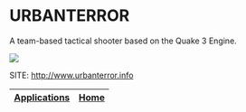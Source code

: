 # URBANTERROR

 A team-based tactical shooter based on the Quake 3 Engine.
 
 ![](https://media.tenor.com/sj1RVz4T7wwAAAAC/urban-terror.gif)

 SITE: http://www.urbanterror.info

 | [Applications](https://portable-linux-apps.github.io/apps.html) | [Home](https://portable-linux-apps.github.io)
 | --- | --- |
